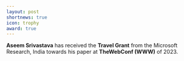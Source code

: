 ```yaml
---
layout: post
shortnews: true
icon: trophy
award: true
---
```


<b>Aseem Srivastava</b> has received the <b>Travel Grant</b> from the Microsoft Research, India towards his paper at <b>TheWebConf (WWW)</b> of 2023.
